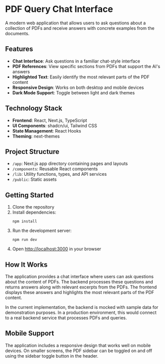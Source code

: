 # PDF Query Chat Interface

A modern web application that allows users to ask questions about a collection of PDFs and receive answers with concrete examples from the documents.

## Features

- **Chat Interface**: Ask questions in a familiar chat-style interface
- **PDF References**: View specific sections from PDFs that support the AI's answers
- **Highlighted Text**: Easily identify the most relevant parts of the PDF content
- **Responsive Design**: Works on both desktop and mobile devices
- **Dark Mode Support**: Toggle between light and dark themes

## Technology Stack

- **Frontend**: React, Next.js, TypeScript
- **UI Components**: shadcn/ui, Tailwind CSS
- **State Management**: React Hooks
- **Theming**: next-themes

## Project Structure

- `/app`: Next.js app directory containing pages and layouts
- `/components`: Reusable React components
- `/lib`: Utility functions, types, and API services
- `/public`: Static assets

## Getting Started

1. Clone the repository
2. Install dependencies:
   ```
   npm install
   ```
3. Run the development server:
   ```
   npm run dev
   ```
4. Open [http://localhost:3000](http://localhost:3000) in your browser

## How It Works

The application provides a chat interface where users can ask questions about the content of PDFs. The backend processes these questions and returns answers along with relevant excerpts from the PDFs. The frontend displays these answers and highlights the most relevant parts of the PDF content.

In the current implementation, the backend is mocked with sample data for demonstration purposes. In a production environment, this would connect to a real backend service that processes PDFs and queries.

## Mobile Support

The application includes a responsive design that works well on mobile devices. On smaller screens, the PDF sidebar can be toggled on and off using the sidebar toggle button in the header.
